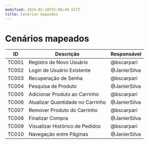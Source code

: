 ```yaml
---
modified: 2024-02-18T15:00:49.517Z
title: Cenários mapeados
---
```


# Cenários mapeados

| ID    | Descrição                        | Responsável  |
| ----- | -------------------------------- | ------------ |
| TC001 | Registro de Novo Usuário         | @bscarpari   |
| TC002 | Login de Usuário Existente       | @JanierSilva |
| TC003 | Recuperação de Senha             | @bscarpari   |
| TC004 | Pesquisa de Produto              | @JanierSilva |
| TC005 | Adicionar Produto ao Carrinho    | @bscarpari   |
| TC006 | Atualizar Quantidade no Carrinho | @JanierSilva |
| TC007 | Remover Produto do Carrinho      | @bscarpari   |
| TC008 | Finalizar Compra                 | @JanierSilva |
| TC009 | Visualizar Histórico de Pedidos  | @bscarpari   |
| TC010 | Navegação entre Páginas          | @JanierSilva |
